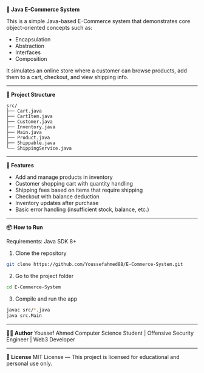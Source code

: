 **🛒 Java E-Commerce System**

This is a simple Java-based E-Commerce system that demonstrates core object-oriented concepts such as:

* Encapsulation
* Abstraction
* Interfaces
* Composition

It simulates an online store where a customer can browse products, add them to a cart, checkout, and view shipping info.

---

**📂 Project Structure**

```
src/
├── Cart.java
├── CartItem.java
├── Customer.java
├── Inventory.java
├── Main.java
├── Product.java
├── Shippable.java
└── ShippingService.java
```

---

**🚀 Features**

* Add and manage products in inventory
* Customer shopping cart with quantity handling
* Shipping fees based on items that require shipping
* Checkout with balance deduction
* Inventory updates after purchase
* Basic error handling (insufficient stock, balance, etc.)

---

**📦 How to Run**

Requirements: Java SDK 8+

1. Clone the repository

```bash
git clone https://github.com/Youssefahmed88/E-Commerce-System.git
```

2. Go to the project folder

```bash
cd E-Commerce-System
```

3. Compile and run the app

```bash
javac src/*.java
java src.Main
```

---

**👨‍💼 Author**
Youssef Ahmed
Computer Science Student | Offensive Security Engineer | Web3 Developer

---

**📜 License**
MIT License — This project is licensed for educational and personal use only.

